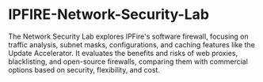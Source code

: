 # IPFIRE-Network-Security-Lab
The Network Security Lab explores IPFire's software firewall, focusing on traffic analysis, subnet masks, configurations, and caching features like the Update Accelerator. It evaluates the benefits and risks of web proxies, blacklisting, and open-source firewalls, comparing them with commercial options based on security, flexibility, and cost.
